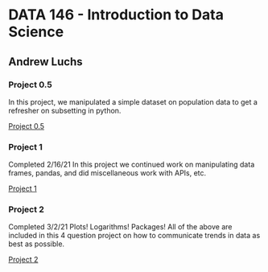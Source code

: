 # DATA 146 - Introduction to Data Science
## Andrew Luchs

### Project 0.5
In this project, we manipulated a simple dataset on population data to get a refresher on subsetting in python.

[Project 0.5](Project_0.5.md)


### Project 1
Completed 2/16/21
In this project we continued work on manipulating data frames, pandas, and did miscellaneous work with APIs, etc.

[Project 1](Project_1.md)


### Project 2
Completed 3/2/21
Plots! Logarithms! Packages! All of the above are included in this 4 question project on how to communicate trends in data as best as possible.

[Project 2](Project_2.md)

